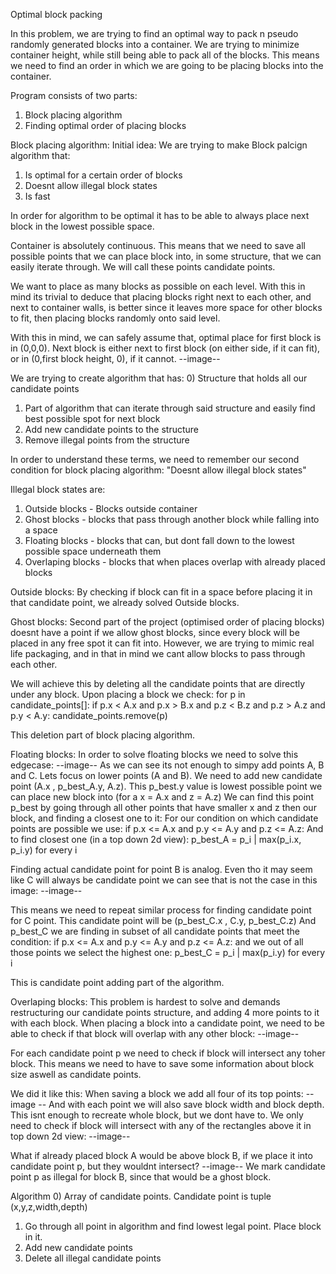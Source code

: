 Optimal block packing

In this problem, we are trying to find an optimal way to pack n pseudo randomly generated blocks into a container. 
We are trying to minimize container height, while still being able to pack all of the blocks.
This means we need to find an order in which we are going to be placing blocks into the container.

Program consists of two parts:
1) Block placing algorithm
2) Finding optimal order of placing blocks

Block placing algorithm:
Initial idea:
We are trying to make Block palcign algorithm that:
1) Is optimal for a certain order of blocks
2) Doesnt allow illegal block states
3) Is fast

In order for algorithm to be optimal it has to be able to always place next block in the lowest possible space.

Container is absolutely continuous. 
This means that we need to save all possible points that we can place block into, in some structure, that we can easily iterate through.
We will call these points candidate points.

We want to place as many blocks as possible on each level. 
With this in mind its trivial to deduce that placing blocks right next to each other, and next to container walls, is better since it leaves more space
for other blocks to fit, then placing blocks randomly onto said level.

With this in mind, we can safely assume that, optimal place for first block is in (0,0,0).
Next block is either next to first block (on either side, if it can fit), or in (0,first block height, 0), if it cannot.
--image--

We are trying to create algorithm that has:
0) Structure that holds all our candidate points
1) Part of algorithm that can iterate through said structure and easily find best possible spot for next block
2) Add new candidate points to the structure
3) Remove illegal points from the structure

In order to understand these terms, we need to remember our second condition for block placing algorithm:
"Doesnt allow illegal block states"

Illegal block states are:
1) Outside blocks - Blocks outside container
2) Ghost blocks - blocks that pass through another block while falling into a space
3) Floating blocks - blocks that can, but dont fall down to the lowest possible space underneath them
4) Overlaping blocks - blocks that when places overlap with already placed blocks

Outside blocks:
By checking if block can fit in a space before placing it in that candidate point, we already solved Outside blocks.

Ghost blocks:
Second part of the project (optimised order of placing blocks) doesnt have a point if we allow ghost blocks, 
since every block will be placed in any free spot it can fit into.
However, we are trying to mimic real life packaging, and in that in mind we cant allow blocks to pass through each other.

We will achieve this by deleting all the candidate points that are directly under any block.
Upon placing a block we check:
for p in candidate_points[]:
  if p.x < A.x and p.x > B.x and p.z < B.z and p.z > A.z and p.y < A.y:
    candidate_points.remove(p)

This deletion part of block placing algorithm.

Floating blocks:
In order to solve floating blocks we need to solve this edgecase:
--image--
As we can see its not enough to simpy add points A, B and C. 
Lets focus on lower points (A and B).
We need to add new candidate point (A.x , p_best_A.y, A.z). This p_best.y value is lowest possible point we can place new block into (for a x = A.x and z = A.z)
We can find this point p_best by going through all other points that have smaller x and z then our block, and finding a closest one to it:
For our condition on which candidate points are possible we use:
  if p.x <= A.x and p.y <= A.y and p.z <= A.z:
And to find closest one (in a top down 2d view):
  p_best_A = p_i | max(p_i.x, p_i.y) for every i

Finding actual candidate point for point B is analog.
Even tho it may seem like C will always be candidate point we can see that is not the case in this image:
--image--

This means we need to repeat similar process for finding candidate point for C point. 
This candidate point will be (p_best_C.x , C.y, p_best_C.z)
And p_best_C we are finding in subset of all candidate points that meet the condition:
  if p.x <= A.x and p.y <= A.y and p.z <= A.z:
and we out of all those points we select the highest one:
  p_best_C = p_i | max(p_i.y) for every i

This is candidate point adding part of the algorithm.

Overlaping blocks:
This problem is hardest to solve and demands restructuring our candidate points structure, and adding 4 more points to it with each block.
When placing a block into a candidate point, we need to be able to check if that block will overlap with any other block:
--image--

For each candidate point p we need to check if block will intersect any toher block. 
This means we need to have to save some information about block size aswell as candidate points.

We did it like this:
When saving a block we add all four of its top points:
-- image --
And with each point we will also save block width and block depth.
This isnt enough to recreate whole block, but we dont have to. We only need to check if block will intersect with any of the rectangles above it in top down 2d view:
--image--

What if already placed block A would be above block B, if we place it into candidate point p, but they wouldnt intersect?
--image--
We mark candidate point p as illegal for block B, since that would be a ghost block.

Algorithm
0) Array of candidate points. Candidate point is tuple (x,y,z,width,depth)
1) Go through all point in algorithm and find lowest legal point. Place block in it.
2) Add new candidate points
3) Delete all illegal candidate points


